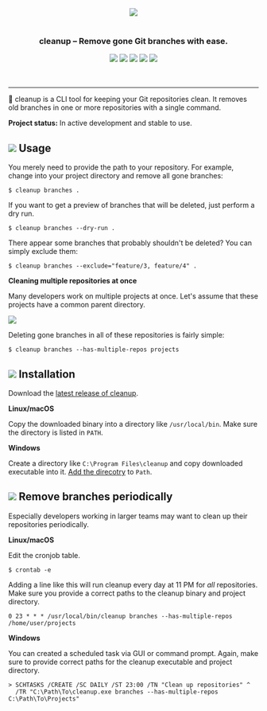 <p align="center">
<br>
<br>
<img src="https://sternentstehung.de/cleanup.png">
<br>
<br>
</p>

<h3 align="center">cleanup &ndash; Remove gone Git branches with ease.</h3>

<p align="center">
<img src="https://circleci.com/gh/dominikbraun/foodunit.svg?style=shield">
<img src="https://goreportcard.com/badge/github.com/dominikbraun/foodunit">
<img src="https://www.codefactor.io/repository/github/dominikbraun/dice/badge?s=0f13518b90c29be6bc3ec4ff537581a2e5c51c6a" />
<img src="https://img.shields.io/github/v/release/dominikbraun/foodunit?sort=semver">
<img src="https://img.shields.io/badge/license-Apache--2.0-brightgreen">
<br>
<br>
<br>
</p>

---

:dizzy: cleanup is a CLI tool for keeping your Git repositories clean. It removes old branches in one or more repositories with a single command.

**Project status:** In active development and stable to use.

## <img src="https://sternentstehung.de/cleanup-dot.png"> Usage

You merely need to provide the path to your repository. For example, change into your project directory and remove all gone branches:

````shell script
$ cleanup branches .
````

If you want to get a preview of branches that will be deleted, just perform a dry run.

````shell script
$ cleanup branches --dry-run .
````

There appear some branches that probably shouldn't be deleted? You can simply exclude them:

````shell script
$ cleanup branches --exclude="feature/3, feature/4" .
````

**Cleaning multiple repositories at once**

Many developers work on multiple projects at once. Let's assume that these projects have a common parent directory.

<img src="https://sternentstehung.de/example-projects.png">

Deleting gone branches in all of these repositories is fairly simple:

````shell script
$ cleanup branches --has-multiple-repos projects
````

## <img src="https://sternentstehung.de/cleanup-dot.png"> Installation

Download the [latest release of cleanup](https://github.com/dominikbraun/cleanup/releases).

**Linux/macOS**

Copy the downloaded binary into a directory like `/usr/local/bin`. Make sure the directory is listed in `PATH`.

**Windows**

Create a directory like `C:\Program Files\cleanup` and copy downloaded executable into it. [Add the direcotry](https://www.computerhope.com/issues/ch000549.htm) to `Path`.

## <img src="https://sternentstehung.de/cleanup-dot.png"> Remove branches periodically

Especially developers working in larger teams may want to clean up their repositories periodically.

**Linux/macOS**

Edit the cronjob table.

````shell script
$ crontab -e
````

Adding a line like this will run cleanup every day at 11 PM for _all_ repositories. Make sure you provide a correct paths to the cleanup binary and project directory.

````shell script
0 23 * * * /usr/local/bin/cleanup branches --has-multiple-repos /home/user/projects
````

**Windows**

You can created a scheduled task via GUI or command prompt. Again, make sure to provide correct paths for the cleanup executable and project directory.

````shell script
> SCHTASKS /CREATE /SC DAILY /ST 23:00 /TN "Clean up repositories" ^
  /TR "C:\Path\To\cleanup.exe branches --has-multiple-repos C:\Path\To\Projects"
````